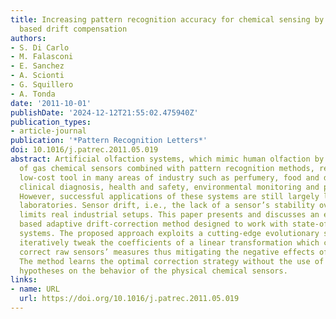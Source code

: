 ```yaml
---
title: Increasing pattern recognition accuracy for chemical sensing by evolutionary
  based drift compensation
authors:
- S. Di Carlo
- M. Falasconi
- E. Sanchez
- A. Scionti
- G. Squillero
- A. Tonda
date: '2011-10-01'
publishDate: '2024-12-12T21:55:02.475940Z'
publication_types:
- article-journal
publication: '*Pattern Recognition Letters*'
doi: 10.1016/j.patrec.2011.05.019
abstract: Artificial olfaction systems, which mimic human olfaction by using arrays
  of gas chemical sensors combined with pattern recognition methods, represent a potentially
  low-cost tool in many areas of industry such as perfumery, food and drink production,
  clinical diagnosis, health and safety, environmental monitoring and process control.
  However, successful applications of these systems are still largely limited to specialized
  laboratories. Sensor drift, i.e., the lack of a sensor’s stability over time, still
  limits real industrial setups. This paper presents and discusses an evolutionary
  based adaptive drift-correction method designed to work with state-of-the-art classification
  systems. The proposed approach exploits a cutting-edge evolutionary strategy to
  iteratively tweak the coefficients of a linear transformation which can transparently
  correct raw sensors’ measures thus mitigating the negative effects of the drift.
  The method learns the optimal correction strategy without the use of models or other
  hypotheses on the behavior of the physical chemical sensors.
links:
- name: URL
  url: https://doi.org/10.1016/j.patrec.2011.05.019
---
```

